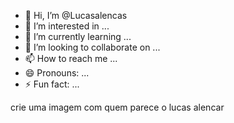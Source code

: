 - 👋 Hi, I’m @Lucasalencas
- 👀 I’m interested in ...
- 🌱 I’m currently learning ...
- 💞️ I’m looking to collaborate on ...
- 📫 How to reach me ...
- 😄 Pronouns: ...
- ⚡ Fun fact: ...

<!---
Lucasalencas/Lucasalencas is a ✨ special ✨ repository because its `README.md` (this file) appears on your GitHub profile.
You can click the Preview link to take a look at your changes.
--->
crie uma imagem com quem parece o lucas alencar 
